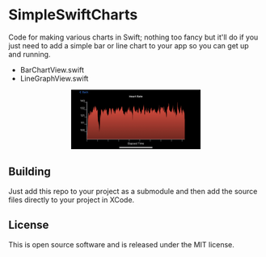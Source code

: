 # SimpleSwiftCharts
Code for making various charts in Swift; nothing too fancy but it'll do if you just need to add a simple bar or line chart to your app so you can get up and running.

* BarChartView.swift
* LineGraphView.swift
<p align="center">
<img src="https://github.com/msimms/SimpleSwiftCharts/blob/master/images/line_graph.png?raw=true" alt="Line Graph" width=256/>
</p>

## Building
Just add this repo to your project as a submodule and then add the source files directly to your project in XCode.

## License
This is open source software and is released under the MIT license.
